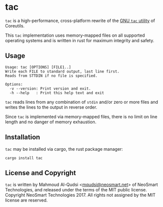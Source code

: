 # tac

`tac` is a high-performance, cross-platform rewrite of the [GNU `tac` utility](https://www.gnu.org/software/coreutils/manual/html_node/tac-invocation.html#tac-invocation) of Coreutils.

This `tac` implementation uses memory-mapped files on all supported operating systems and is written in rust for maximum integrity and safety.

## Usage

```
Usage: tac [OPTIONS] [FILE1..]
Write each FILE to standard output, last line first.
Reads from STTDIN if no file is specified.

Options:
  -v --version: Print version and exit.
  -h --help   : Print this help text and exit
```

`tac` reads lines from any combination of `stdin` and/or zero or more files and writes the lines to the output in reverse order.

Since `tac` is implemented via memory-mapped files, there is no limit on line length and no danger of memory exhaustion.

## Installation

`tac` may be installed via cargo, the rust package manager:

```
cargo install tac
```

## License and Copyright

`tac` is written by Mahmoud Al-Qudsi <<mqudsi@neosmart.net>> of NeoSmart Technologies, and released under the terms of the MIT public license. Copyright NeoSmart Technologies 2017. All rights not assigned by the MIT license are reserved. 

